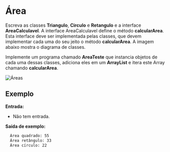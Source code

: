 # Área

Escreva as classes **Triangulo**, **Circulo** e **Retangulo** e a interface **AreaCalculavel**. A interface AreaCalculavel define o método **calcularArea**. Esta interface deve ser implementada pelas classes, que devem implementar cada uma do seu jeito o método **calcularArea**. A imagem abaixo mostra o diagrama de classes.

Implemente um programa chamado **AreaTeste** que instancia objetos de cada uma dessas classes, adiciona eles em um **ArrayList** e itera este Array chamando **calcularArea**.

![Áreas](https://i.imgur.com/KtxE9s0.png)

## Exemplo

**Entrada:**

* Não tem entrada.

**Saída de exemplo:**

```bash
  Área quadrado: 55
  Área retângulo: 33
  Área círculo: 22
```